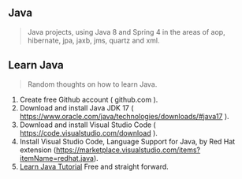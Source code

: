 Java
----
>Java projects, using Java 8 and Spring 4 in the areas of aop, hibernate, jpa, jaxb, jms, quartz and xml.

Learn Java
----------
>Random thoughts on how to learn Java.
1. Create free Github account ( github.com ).
2. Download and install Java JDK 17 ( https://www.oracle.com/java/technologies/downloads/#java17 ).
3. Download and install Visual Studio Code ( https://code.visualstudio.com/download ).
4. Install Visual Studio Code, Language Support for Java, by Red Hat extension (https://marketplace.visualstudio.com/items?itemName=redhat.java).
5. [Learn Java Tutorial](https://www.codecademy.com/learn/learn-java) Free and straight forward.
